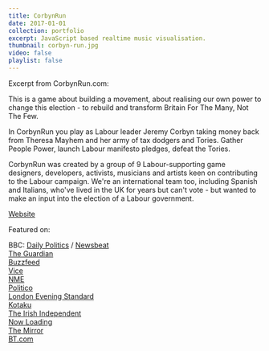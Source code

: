 ```yaml
---
title: CorbynRun
date: 2017-01-01
collection: portfolio
excerpt: JavaScript based realtime music visualisation.
thumbnail: corbyn-run.jpg
video: false
playlist: false
---
```


Excerpt from CorbynRun.com:

This is a game about building a movement, about realising our own power to change this election - to rebuild and transform Britain For The Many, Not The Few.

In CorbynRun you play as Labour leader Jeremy Corbyn taking money back from Theresa Mayhem and her army of tax dodgers and Tories. Gather People Power, launch Labour manifesto pledges, defeat the Tories.

CorbynRun was created by a group of 9 Labour-supporting game designers, developers, activists, musicians and artists keen on contributing to the Labour campaign. We're an international team too, including Spanish and Italians, who've lived in the UK for years but can't vote - but wanted to make an input into the election of a Labour government.

<a class="pure-button" href="//corbynrun.com" target="_blank" rel="noopener">
	<i class="fa fa-globe fa-lg"></i>
	Website
</a>

<p class="clearer"></p>

Featured on:

BBC: <a href="https://vimeo.com/219538316" target="_blank" rel="noopener">Daily Politics</a> / <a href="http://www.bbc.co.uk/newsbeat/article/40105067/someone-made-this-very-british-politics-game-and-its-called-corbyn-run" target="_blank" rel="noopener">Newsbeat</a><br>
<a href="https://www.theguardian.com/politics/2017/jun/06/democracy-theres-an-app-for-that-the-tech-upstarts-trying-to-hack-british-politics" target="_blank" rel="noopener">The Guardian</a><br>
<a href="https://www.buzzfeed.com/jimwaterson/theres-now-a-jeremy-corbyn-computer-game?utm_term=.wnzL0dle6#.my0OaVQ51" target="_blank" rel="noopener">Buzzfeed</a><br>
<a href="https://waypoint.vice.com/en_us/article/corbyn-run-highlights-the-stakes-of-this-weeks-british-election" target="_blank" rel="noopener">Vice</a><br>
<a href="http://www.nme.com/news/corbyn-run-election-video-game-2081416" target="_blank" rel="noopener">NME</a><br>
<a href="http://www.politico.eu/article/jeremy-corbyn-run-video-game-general-election-uk-2017/" target="_blank" rel="noopener">Politico</a><br>
<a href="http://www.standard.co.uk/news/politics/jeremy-corbyn-computer-game-invented-by-labour-supporters-a3551896.html" target="_blank" rel="noopener">London Evening Standard</a><br>
<a href="http://www.kotaku.co.uk/2017/06/01/corbyn-run-is-good-tory-mocking-fun" target="_blank" rel="noopener">Kotaku</a><br>
<a href="http://www.independent.ie/world-news/and-finally/corbynrun-someone-has-made-a-computer-game-that-allows-you-to-be-the-labour-leader-35771357.html" target="_blank" rel="noopener">The Irish Independent</a><br>
<a href="https://nowloading.co/p/corbyn-run-interview/4282181" target="_blank" rel="noopener">Now Loading</a><br>
<a href="http://www.mirror.co.uk/news/politics/now-theres-jeremy-corbyn-video-10545583" target="_blank" rel="noopener">The Mirror</a><br>
<a href="http://home.bt.com/tech-gadgets/tech-news/corbynrun-someone-has-made-a-computer-game-that-allows-you-to-be-the-labour-leader-11364184136404" target="_blank" rel="noopener">BT.com</a>